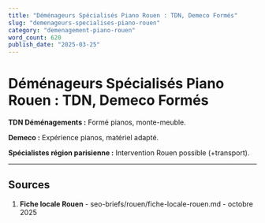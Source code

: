 ```yaml
---
title: "Déménageurs Spécialisés Piano Rouen : TDN, Demeco Formés"
slug: "demenageurs-specialises-piano-rouen"
category: "demenagement-piano-rouen"
word_count: 620
publish_date: "2025-03-25"
---
```


# Déménageurs Spécialisés Piano Rouen : TDN, Demeco Formés

**TDN Déménagements :** Formé pianos, monte-meuble.

**Demeco :** Expérience pianos, matériel adapté.

**Spécialistes région parisienne :** Intervention Rouen possible (+transport).

---

## Sources

1. **Fiche locale Rouen** - seo-briefs/rouen/fiche-locale-rouen.md - octobre 2025

